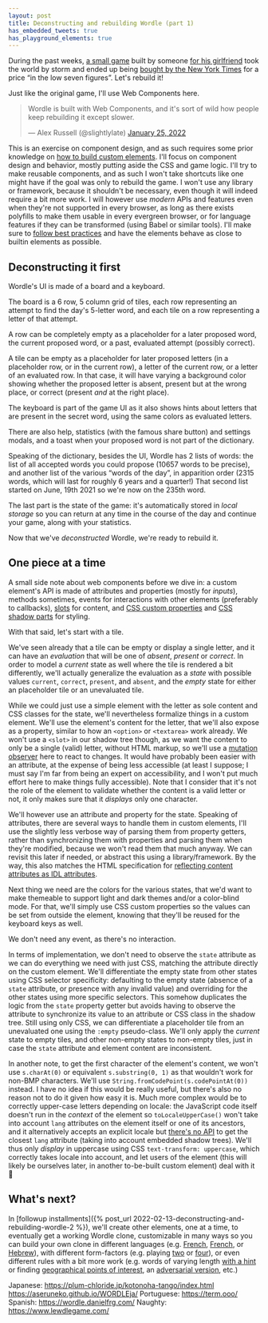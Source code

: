 ```yaml
---
layout: post
title: Deconstructing and rebuilding Wordle (part 1)
has_embedded_tweets: true
has_playground_elements: true
---
```


During the past weeks, [a small game](https://www.powerlanguage.co.uk/wordle/) built by someone [for his girlfriend](https://www.nytimes.com/2022/01/03/technology/wordle-word-game-creator.html) took the world by storm and ended up being [bought by the New York Times](https://www.nytimes.com/2022/01/31/business/media/new-york-times-wordle.html) for a price “in the low seven figures”. Let's rebuild it!

Just like the original game, I'll use Web Components here.

<blockquote class="twitter-tweet" data-dnt="true" data-align="center"><p lang="en" dir="ltr">Wordle is built with Web Components, and it&#39;s sort of wild how people keep rebuilding it except slower.</p>&mdash; Alex Russell (@slightlylate) <a href="https://twitter.com/slightlylate/status/1486027365482262530?ref_src=twsrc%5Etfw">January 25, 2022</a></blockquote>

This is an exercise on component design, and as such requires some prior knowledge on [how to build custom elements](https://developer.mozilla.org/en-US/docs/Web/Web_Components/Using_custom_elements).
I'll focus on component design and behavior, mostly putting aside the CSS and game logic.
I'll try to make reusable components, and as such I won't take shortcuts like one might have if the goal was only to rebuild the game.
I won't use any library or framework, because it shouldn't be necessary, even though it will indeed require a bit more work.
I will however use *modern* APIs and features even when they're not supported in every browser, as long as there exists polyfills to make them usable in every evergreen browser, or for language features if they can be transformed (using Babel or similar tools).
I'll make sure to [follow best practices](https://developers.google.com/web/fundamentals/web-components/best-practices) and have the elements behave as close to builtin elements as possible.

Deconstructing it first
-----------------------

Wordle's UI is made of a board and a keyboard.

The board is a 6 row, 5 column grid of tiles,
each row representing an attempt to find the day's 5-letter word,
and each tile on a row representing a letter of that attempt.

A row can be completely empty as a placeholder for a later proposed word, the current proposed word, or a past, evaluated attempt (possibly correct).

A tile can be empty as a placeholder for later proposed letters (in a placeholder row, or in the current row), a letter of the current row, or a letter of an evaluated row.
In that case, it will have varying a background color showing whether the proposed letter is absent, present but at the wrong place, or correct (present *and* at the right place).

The keyboard is part of the game UI as it also shows hints about letters that are present in the secret word, using the same colors as evaluated letters.

There are also help, statistics (with the famous share button) and settings modals, and a toast when your proposed word is not part of the dictionary.

Speaking of the dictionary, besides the UI, Wordle has 2 lists of words: the list of all accepted words you could propose (10657 words to be precise), and another list of the various “words of the day”, in apparition order (2315 words, which will last for roughly 6 years and a quarter!)
That second list started on June, 19th 2021 so we're now on the 235th word.

The last part is the state of the game: it's automatically stored in *local storage* so you can return at any time in the course of the day and continue your game, along with your statistics.

Now that we've *deconstructed* Wordle, we're ready to rebuild it.

One piece at a time
-------------------

A small side note about web components before we dive in:
a custom element's API is made of attributes and properties (mostly for *inputs*), methods sometimes, events for interactions with other elements (preferably to callbacks), [slots](https://developer.mozilla.org/en-US/docs/Web/HTML/Element/slot) for content, and [CSS custom properties](https://developer.mozilla.org/en-US/docs/Web/CSS/Using_CSS_custom_properties) and [CSS shadow parts](https://developer.mozilla.org/en-US/docs/Web/CSS/::part) for styling.

With that said, let's start with a tile.

We've seen already that a tile can be empty or display a single letter, and it can have an *evaluation* that will be one of *absent*, *present* or *correct*.
In order to model a *current* state as well where the tile is rendered a bit differently, we'll actually generalize the evaluation as a *state* with possible values `current`, `correct`, `present`, and `absent`, and the *empty* state for either an placeholder tile or an unevaluated tile.

While we could just use a simple element with the letter as sole content and CSS classes for the state, we'll nevertheless formalize things in a custom element.
We'll use the element's content for the letter, that we'll also expose as a property, similar to how an `<option>` or `<textarea>` work already.
We won't use a `<slot>` in our shadow tree though, as we want the content to only be a single (valid) letter, without HTML markup, so we'll use a [mutation observer](https://developer.mozilla.org/en-US/docs/Web/API/MutationObserver) here to react to changes.
It would have probably been easier with an attribute, at the expense of being less accessible (at least I suppose; I must say I'm far from being an expert on accessibility, and I won't put much effort here to make things fully accessible).
Note that I consider that it's not the role of the element to validate whether the content is a valid letter or not, it only makes sure that it *displays* only one character.

We'll however use an attribute and property for the state.
Speaking of attributes, there are several ways to handle them in custom elements,
I'll use the slightly less verbose way of parsing them from property getters,
rather than synchronizing them with properties and parsing them when they're modified,
because we won't read them that much anyway.
We can revisit this later if needed, or abstract this using a library/framework.
By the way, this also matches the HTML specification for [reflecting content attributes as IDL attributes](https://html.spec.whatwg.org/multipage/common-dom-interfaces.html#reflecting-content-attributes-in-idl-attributes).

Next thing we need are the colors for the various states, that we'd want to make themeable to support light and dark themes and/or a color-blind mode.
For that, we'll simply use CSS custom properties so the values can be set from outside the element, knowing that they'll be reused for the keyboard keys as well.

We don't need any event, as there's no interaction.

In terms of implementation, we don't need to observe the `state` attribute as we can do everything we need with just CSS, matching the attribute directly on the custom element.
We'll differentiate the empty state from other states using CSS selector specificity: defaulting to the empty state (absence of a `state` attribute, or presence with any invalid value) and overriding for the other states using more specific selectors.
This somehow duplicates the logic from the `state` property getter but avoids having to observe the attribute to synchronize its value to an attribute or CSS class in the shadow tree.
Still using only CSS, we can differentiate a placeholder tile from an unevaluated one using the `:empty` pseudo-class.
We'll only apply the *current* state to empty tiles, and other non-empty states to non-empty tiles, just in case the `state` attribute and element content are inconsistent.

In another note, to get the first character of the element's content, we won't use `s.charAt(0)` or equivalent `s.substring(0, 1)` as that wouldn't work for non-BMP characters.
We'll use `String.fromCodePoint(s.codePointAt(0))` instead.
I have no idea if this would be really useful, but there's also no reason not to do it given how easy it is.
Much more complex would be to correctly upper-case letters depending on locale: the JavaScript code itself doesn't run in the *context* of the element so `toLocaleUpperCase()` won't take into account `lang` attributes on the element itself or one of its ancestors, and it alternatively accepts an explicit locale but [there's no API](https://github.com/whatwg/html/issues/7039) to get the closest `lang` attribute (taking into account embedded shadow trees).
We'll thus only *display* in uppercase using CSS `text-transform: uppercase`, which correctly takes locale into account, and let users of the element (this will likely be ourselves later, in another to-be-built custom element) deal with it 🤷

<playground-ide project-src="/wordle-elements/wordle-tile.project.json" html-file="wordle-tile.html"></playground-ide>

What's next?
------------

In [followup installments]({% post_url 2022-02-13-deconstructing-and-rebuilding-wordle-2 %}), we'll create other elements, one at a time, to eventually get a working Wordle clone, customizable in many ways so you can build your own clone in different languages (e.g. [French](https://wordle.louan.me), [French](https://www.solitaire-play.com/lemot/), or [Hebrew](https://wordleheb.web.app/)), with different form-factors (e.g. playing [two](https://zaratustra.itch.io/dordle) or [four](https://quordle.com/)), or even different rules with a bit more work (e.g. words of varying length [with a hint](https://sutom.nocle.fr/) or finding [geographical points of interest](https://wordlemonde.fr/), an [adversarial version](https://qntm.org/files/wordle/), etc.)

Japanese: https://plum-chloride.jp/kotonoha-tango/index.html https://aseruneko.github.io/WORDLEja/
Portuguese: https://term.ooo/
Spanish: https://wordle.danielfrg.com/
Naughty: https://www.lewdlegame.com/
